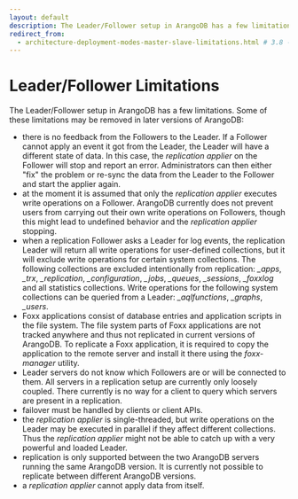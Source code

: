 ```yaml
---
layout: default
description: The Leader/Follower setup in ArangoDB has a few limitations
redirect_from:
  - architecture-deployment-modes-master-slave-limitations.html # 3.8 -> 3.8
---
```

Leader/Follower Limitations
===========================

The Leader/Follower setup in ArangoDB has a few limitations. Some of these limitations
may be removed in later versions of ArangoDB:

* there is no feedback from the Followers to the Leader. If a Follower cannot apply an event
  it got from the Leader, the Leader will have a different state of data. In this 
  case, the _replication applier_ on the Follower will stop and report an error. Administrators
  can then either "fix" the problem or re-sync the data from the Leader to the Follower
  and start the applier again.
* at the moment it is assumed that only the _replication applier_ executes write 
  operations on a Follower. ArangoDB currently does not prevent users from carrying out
  their own write operations on Followers, though this might lead to undefined behavior
  and the _replication applier_ stopping.
* when a replication Follower asks a Leader for log events, the replication Leader will 
  return all write operations for user-defined collections, but it will exclude write
  operations for certain system collections. The following collections are excluded
  intentionally from replication: *_apps*, *_trx*, *_replication*, *_configuration*,
  *_jobs*, *_queues*, *_sessions*, *_foxxlog* and all statistics collections.
  Write operations for the following system collections can be queried from a Leader: 
  *_aqlfunctions*, *_graphs*, *_users*.
* Foxx applications consist of database entries and application scripts in the file system.
  The file system parts of Foxx applications are not tracked anywhere and thus not 
  replicated in current versions of ArangoDB. To replicate a Foxx application, it is
  required to copy the application to the remote server and install it there using the
  *foxx-manager* utility. 
* Leader servers do not know which Followers are or will be connected to them. All servers
  in a replication setup are currently only loosely coupled. There currently is no way 
  for a client to query which servers are present in a replication.
* failover must be handled by clients or client APIs.
* the _replication applier_ is single-threaded, but write operations on the Leader may
  be executed in parallel if they affect different collections. Thus the _replication
  applier_ might not be able to catch up with a very powerful and loaded Leader.
* replication is only supported between the two ArangoDB servers running the same
  ArangoDB version. It is currently not possible to replicate between different ArangoDB 
  versions.
* a _replication applier_ cannot apply data from itself.
